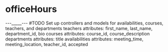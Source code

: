 # officeHours
---_____---
#TODO
 Set up controllers and models for availabilities, courses, teachers, and departments 
	teachers attributes:       first_name, last_name, department_id, bio
	courses attributes:        course_id, course_description
	departments attributes:    title
	availabilities attributes: meeting_time, meeting_location, teacher_id, accepted 
